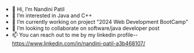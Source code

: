 - 👋 Hi, I’m Nandini Patil
- 👀 I’m interested in Java and C++
- 🌱 I’m currently working on project "2024 Web Development BootCamp"
- 💞️ I’m looking to collaborate on software/java developer post
- 📫 You can reach out to me by my linkedin profile-- https://www.linkedin.com/in/nandini-patil-a3b468107/ 

<!---
NandiniPatil31/NandiniPatil31 is a ✨ special ✨ repository because its `README.md` (this file) appears on your GitHub profile.
You can click the Preview link to take a look at your changes.
--->
